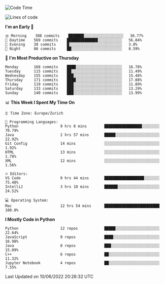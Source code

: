 <!--START_SECTION:waka-->
![Code Time](http://img.shields.io/badge/Code%20Time-0%20secs-blue)

![Lines of code](https://img.shields.io/badge/From%20Hello%20World%20I%27ve%20Written-13%20Million%20lines%20of%20code-blue)

**I'm an Early 🐤** 

```text
🌞 Morning    308 commits    ███████░░░░░░░░░░░░░░░░░░   30.77% 
🌆 Daytime    569 commits    ██████████████░░░░░░░░░░░   56.84% 
🌃 Evening    38 commits     █░░░░░░░░░░░░░░░░░░░░░░░░   3.8% 
🌙 Night      86 commits     ██░░░░░░░░░░░░░░░░░░░░░░░   8.59%

```
📅 **I'm Most Productive on Thursday** 

```text
Monday       168 commits    ████░░░░░░░░░░░░░░░░░░░░░   16.78% 
Tuesday      115 commits    ██░░░░░░░░░░░░░░░░░░░░░░░   11.49% 
Wednesday    155 commits    ███░░░░░░░░░░░░░░░░░░░░░░   15.48% 
Thursday     171 commits    ████░░░░░░░░░░░░░░░░░░░░░   17.08% 
Friday       119 commits    ███░░░░░░░░░░░░░░░░░░░░░░   11.89% 
Saturday     133 commits    ███░░░░░░░░░░░░░░░░░░░░░░   13.29% 
Sunday       140 commits    ███░░░░░░░░░░░░░░░░░░░░░░   13.99%

```


📊 **This Week I Spent My Time On** 

```text
⌚︎ Time Zone: Europe/Zurich

💬 Programming Languages: 
Python                   9 hrs 8 mins        █████████████████░░░░░░░░   70.79% 
Java                     2 hrs 57 mins       █████░░░░░░░░░░░░░░░░░░░░   22.92% 
Git Config               14 mins             ░░░░░░░░░░░░░░░░░░░░░░░░░   1.92% 
HTML                     13 mins             ░░░░░░░░░░░░░░░░░░░░░░░░░   1.78% 
XML                      12 mins             ░░░░░░░░░░░░░░░░░░░░░░░░░   1.56%

🔥 Editors: 
VS Code                  9 hrs 44 mins       ██████████████████░░░░░░░   75.48% 
IntelliJ                 3 hrs 10 mins       ██████░░░░░░░░░░░░░░░░░░░   24.52%

💻 Operating System: 
Mac                      12 hrs 54 mins      █████████████████████████   100.0%

```

**I Mostly Code in Python** 

```text
Python                   12 repos            █████░░░░░░░░░░░░░░░░░░░░   22.64% 
JavaScript               9 repos             ████░░░░░░░░░░░░░░░░░░░░░   16.98% 
Java                     8 repos             ███░░░░░░░░░░░░░░░░░░░░░░   15.09% 
C++                      6 repos             ██░░░░░░░░░░░░░░░░░░░░░░░   11.32% 
Jupyter Notebook         4 repos             ██░░░░░░░░░░░░░░░░░░░░░░░   7.55%

```



 Last Updated on 10/06/2022 20:26:32 UTC
<!--END_SECTION:waka-->　　
